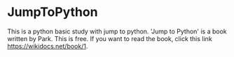 # JumpToPython
This is a python basic study with jump to python. 'Jump to Python' is a book written by Park. This is free. If you want to read the book, click this link https://wikidocs.net/book/1.
